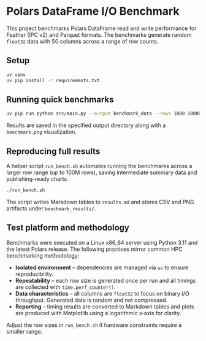 # Polars DataFrame I/O Benchmark

This project benchmarks Polars DataFrame read and write performance for
Feather (IPC v2) and Parquet formats. The benchmarks generate random
`float32` data with 50 columns across a range of row counts.


## Setup

```bash
uv venv
uv pip install -r requirements.txt
```

## Running quick benchmarks


```bash
uv pip run python src/main.py --output benchmark_data --rows 1000 10000 100000 1000000
```

Results are saved in the specified output directory along with a
`benchmark.png` visualization.

## Reproducing full results

A helper script `run_bench.sh` automates running the benchmarks across
a larger row range (up to 100M rows), saving intermediate summary data
and publishing-ready charts.

```bash
./run_bench.sh
```

The script writes Markdown tables to `results.md` and stores CSV and PNG
artifacts under `benchmark_results/`.

## Test platform and methodology

Benchmarks were executed on a Linux x86_64 server using Python
3.11 and the latest Polars release. The following practices mirror
common HPC benchmarking methodology:

- **Isolated environment** – dependencies are managed via `uv` to ensure
  reproducibility.
- **Repeatability** – each row size is generated once per run and all
  timings are collected with `time.perf_counter()`.
- **Data characteristics** – all columns are `float32` to focus on binary
  I/O throughput. Generated data is random and not compressed.
- **Reporting** – timing results are converted to Markdown tables and
  plots are produced with Matplotlib using a logarithmic x‑axis for
  clarity.

Adjust the row sizes in `run_bench.sh` if hardware constraints require a
smaller range.